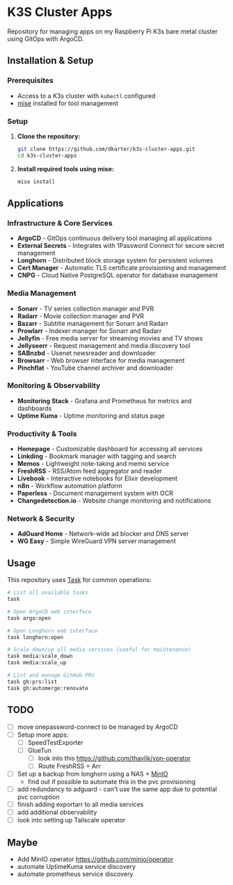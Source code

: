 # K3S Cluster Apps

Repository for managing apps on my Raspberry Pi K3s bare metal cluster using GitOps with ArgoCD.

## Installation & Setup

### Prerequisites

- Access to a K3s cluster with `kubectl` configured
- [mise](https://mise.jdx.dev/) installed for tool management

### Setup

1. **Clone the repository:**

   ```bash
   git clone https://github.com/dkarter/k3s-cluster-apps.git
   cd k3s-cluster-apps
   ```

1. **Install required tools using mise:**

   ```bash
   mise install
   ```

## Applications

### Infrastructure & Core Services

- **ArgoCD** - GitOps continuous delivery tool managing all applications
- **External Secrets** - Integrates with 1Password Connect for secure secret management
- **Longhorn** - Distributed block storage system for persistent volumes
- **Cert Manager** - Automatic TLS certificate provisioning and management
- **CNPG** - Cloud Native PostgreSQL operator for database management

### Media Management

- **Sonarr** - TV series collection manager and PVR
- **Radarr** - Movie collection manager and PVR
- **Bazarr** - Subtitle management for Sonarr and Radarr
- **Prowlarr** - Indexer manager for Sonarr and Radarr
- **Jellyfin** - Free media server for streaming movies and TV shows
- **Jellyseerr** - Request management and media discovery tool
- **SABnzbd** - Usenet newsreader and downloader
- **Browsarr** - Web browser interface for media management
- **Pinchflat** - YouTube channel archiver and downloader

### Monitoring & Observability

- **Monitoring Stack** - Grafana and Prometheus for metrics and dashboards
- **Uptime Kuma** - Uptime monitoring and status page

### Productivity & Tools

- **Homepage** - Customizable dashboard for accessing all services
- **Linkding** - Bookmark manager with tagging and search
- **Memos** - Lightweight note-taking and memo service
- **FreshRSS** - RSS/Atom feed aggregator and reader
- **Livebook** - Interactive notebooks for Elixir development
- **n8n** - Workflow automation platform
- **Paperless** - Document management system with OCR
- **Changedetection.io** - Website change monitoring and notifications

### Network & Security

- **AdGuard Home** - Network-wide ad blocker and DNS server
- **WG Easy** - Simple WireGuard VPN server management

## Usage

This repository uses [Task](https://taskfile.dev/) for common operations:

```bash
# List all available tasks
task

# Open ArgoCD web interface
task argo:open

# Open Longhorn web interface
task longhorn:open

# Scale down/up all media services (useful for maintenance)
task media:scale_down
task media:scale_up

# List and manage GitHub PRs
task gh:prs:list
task gh:automerge:renovate
```

## TODO

- [ ] move onepassword-connect to be managed by ArgoCD
- [ ] Setup more apps:
  - [ ] SpeedTestExporter
  - [ ] GlueTun
    - [ ] look into this https://github.com/thavlik/vpn-operator
    - [ ] Route FreshRSS + Arr
- [ ] Set up a backup from longhorn using a NAS + [MinIO](https://min.io/)
  - find out if possible to automate this in the pvc provisioning
- [ ] add redundancy to adguard - can't use the same app due to potential pvc corruption
- [ ] finish adding exportarr to all media services
- [ ] add additional observability
- [ ] look into setting up Tailscale operator

## Maybe

- Add MinIO operator https://github.com/minio/operator
- automate UptimeKuma service discovery
- automate prometheus service discovery
